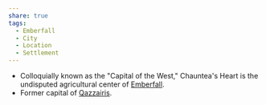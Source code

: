 ```yaml
---
share: true
tags:
  - Emberfall
  - City
  - Location
  - Settlement
---
```

- Colloquially known as the "Capital of the West," Chauntea's Heart is the undisputed agricultural center of [Emberfall](./Emberfall.md).
- Former capital of [Qazzairis](./Qazzairis.md).